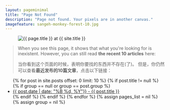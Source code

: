 ```yaml
---
layout: pageminimal
title: "Page Not Found"
description: "Page not found. Your pixels are in another canvas."
imagefeature: sangeh-monkey-forest-10.jpg
---  
```


<figure>
  <img src="{{ site.url }}/images/hmfaysal-404.jpg" alt="{{ page.title }} at {{ site.title }}">
</figure>
<!-- <div class="text-center">
  <h1>I am sorry</h1>
  <h1>抱歉</h1>
  <hr/>
  <p>The Adorable Monkey has eaten the page you are looking for,
  please try one of the links below instead</p>
  <p>你要找的东西被这个猴子吃了！</p>
</div>
<figure>
  <img src="{{ site.url }}/images/bg-arrow.png" alt="down-arrow">
</figure> -->


> When you see this page, it shows that what you're looking for is inexistent. However, you can still read **the recent 10 articles** here:
>
> 当你看到这个页面的时候，表明你要找的东西并不存在(了)。
> 但是，你仍然可以查看**最近发布的10篇文章**，点击以下链接：

  <ul class="post-list">
    {% for post in site.posts offset: 0 limit: 10 %}
      {% if post.title != null %}
        {% if group == null or group == post.group %}
          <li><a href="{{ site.url }}{{ post.url }}"><time datetime="{{ post.date | date_to_xmlschema }}" itemprop="datePublished">{{ post.date | date: "%B %d, %Y"}}</time> - {{ post.title }} </a></li>
        {% endif %}
      {% endif %}
    {% endfor %}
    {% assign pages_list = nil %}
    {% assign group = nil %}
  </ul>
